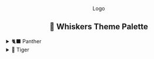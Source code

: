 <div align="center">

Logo

## 🎨 Whiskers Theme Palette

</div>

<details>
<summary>🐈‍⬛ Panther</summary>

|                                                              | Name         | Hex     | RGB              | HSL               |
| ------------------------------------------------------------ | ------------ | ------- | ---------------- | ----------------- |
| <img src="assets/panther-banana.svg" width="20" height="20"> | Banana       | #FFE072 | rgb(255,224,114) | hsl(47,100%,73%)  |
|                                                              | Blueberry    | #A5CEFF | rgb(165,206,255) | hsl(213,100%,82%) |
|                                                              | Cherry       | #FF8C7C | rgb(255,140,124) | hsl(7,100%,74%)   |
|                                                              | Grape        | #FFAAF5 | rgb(255,170,245) | hsl(307,100%,83%) |
|                                                              | Kiwi         | #B1E380 | rgb(177,227,128) | hsl(90,64%,70%)   |
|                                                              | Tangerine    | #FFB26C | rgb(255,178,108) | hsl(29,100%,71%)  |
|                                                              | NeutralOne   | #000000 | rgb(0,0,0)       | hsl(0,0%,0%)      |
|                                                              | NeutralTwo   | #0E0600 | rgb(14,6,0)      | hsl(26,100%,3%)   |
|                                                              | NeutralThree | #140800 | rgb(20,8,0)      | hsl(24,100%,4%)   |
|                                                              | NeutralFor   | #1B0B00 | rgb(27,11,0)     | hsl(24,100%,5%)   |
|                                                              | NeutralFive  | #210D00 | rgb(33,13,0)     | hsl(24,100%,6%)   |
|                                                              | NeutralSix   | #301300 | rgb(48,19,0)     | hsl(24,100%,9%)   |
|                                                              | NeutralSeven | #401A00 | rgb(64,26,0)     | hsl(24,100%,13%)  |
|                                                              | NeutralEight | #502000 | rgb(80,32,0)     | hsl(24,100%,16%)  |
|                                                              | Text         | #FFEEE2 | rgb(255,238,226) | hsl(25,100%,94%)  |
|                                                              | SubText      | #E5D2C5 | rgb(229,210,197) | hsl(24,38%,84%)   |
|                                                              | Disabled     | #8A512B | rgb(138,81,43)   | hsl(24,53%,36%)   |

</details>

<details>
<summary>🐯 Tiger</summary>

| Preview | Name         | Hex     | RGB              | HSL              |
| ------- | ------------ | ------- | ---------------- | ---------------- |
|         | Banana       | #A87B0A | rgb(168,123,10)  | hsl(43,89%,35%)  |
|         | Blueberry    | #5284BE | rgb(82,132,190)  | hsl(212,45%,53%) |
|         | Cherry       | #B43A2A | rgb(180,58,42)   | hsl(7,62%,44%)   |
|         | Grape        | #6A9534 | rgb(106,149,52)  | hsl(87,48%,39%)  |
|         | Kiwi         | #7D0E70 | rgb(125,14,112)  | hsl(307,80%,27%) |
|         | Tangerine    | #C15D01 | rgb(193,93,1)    | hsl(29,99%,38%)  |
|         | NeutralOne   | #FFFCF8 | rgb(255,252,248) | hsl(34,100%,99%) |
|         | NeutralTwo   | #FFF9F0 | rgb(255,249,240) | hsl(36,100%,97%) |
|         | NeutralThree | #FFF5E7 | rgb(255,245,231) | hsl(35,100%,95%) |
|         | NeutralFor   | #FFF3E2 | rgb(255,243,226) | hsl(35,100%,94%) |
|         | NeutralFive  | #FFF1DD | rgb(255,241,221) | hsl(35,100%,93%) |
|         | NeutralSix   | #FFF0DA | rgb(255,240,218) | hsl(36,100%,93%) |
|         | NeutralSeven | #FFEFD7 | rgb(255,239,215) | hsl(36,100%,92%) |
|         | NeutralEight | #FFECCF | rgb(255,236,207) | hsl(36,100%,91%) |
|         | Text         | #3E1900 | rgb(62,25,0)     | hsl(24,100%,12%) |
|         | SubText      | #865C3A | rgb(134,92,58)   | hsl(27,40%,38%)  |
|         | Disabled     | #A17F68 | rgb(161,127,104) | hsl(24,23%,52%)  |

</details>
